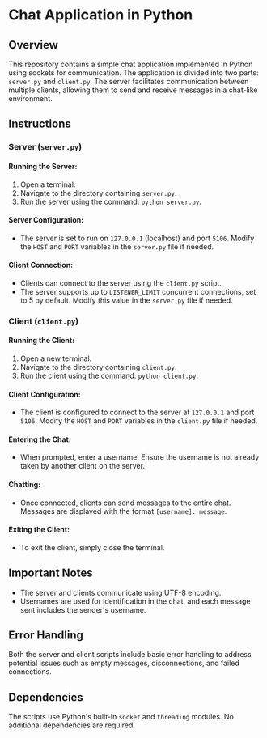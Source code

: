 # Chat Application in Python

## Overview
This repository contains a simple chat application implemented in Python using sockets for communication. The application is divided into two parts: `server.py` and `client.py`. The server facilitates communication between multiple clients, allowing them to send and receive messages in a chat-like environment.

## Instructions

### Server (`server.py`)

#### Running the Server:
1. Open a terminal.
2. Navigate to the directory containing `server.py`.
3. Run the server using the command: `python server.py`.

#### Server Configuration:
- The server is set to run on `127.0.0.1` (localhost) and port `5106`. Modify the `HOST` and `PORT` variables in the `server.py` file if needed.

#### Client Connection:
- Clients can connect to the server using the `client.py` script.
- The server supports up to `LISTENER_LIMIT` concurrent connections, set to 5 by default. Modify this value in the `server.py` file if needed.

### Client (`client.py`)

#### Running the Client:
1. Open a new terminal.
2. Navigate to the directory containing `client.py`.
3. Run the client using the command: `python client.py`.

#### Client Configuration:
- The client is configured to connect to the server at `127.0.0.1` and port `5106`. Modify the `HOST` and `PORT` variables in the `client.py` file if needed.

#### Entering the Chat:
- When prompted, enter a username. Ensure the username is not already taken by another client on the server.

#### Chatting:
- Once connected, clients can send messages to the entire chat. Messages are displayed with the format `[username]: message`.

#### Exiting the Client:
- To exit the client, simply close the terminal.

## Important Notes
- The server and clients communicate using UTF-8 encoding.
- Usernames are used for identification in the chat, and each message sent includes the sender's username.

## Error Handling
Both the server and client scripts include basic error handling to address potential issues such as empty messages, disconnections, and failed connections.

## Dependencies
The scripts use Python's built-in `socket` and `threading` modules. No additional dependencies are required.

